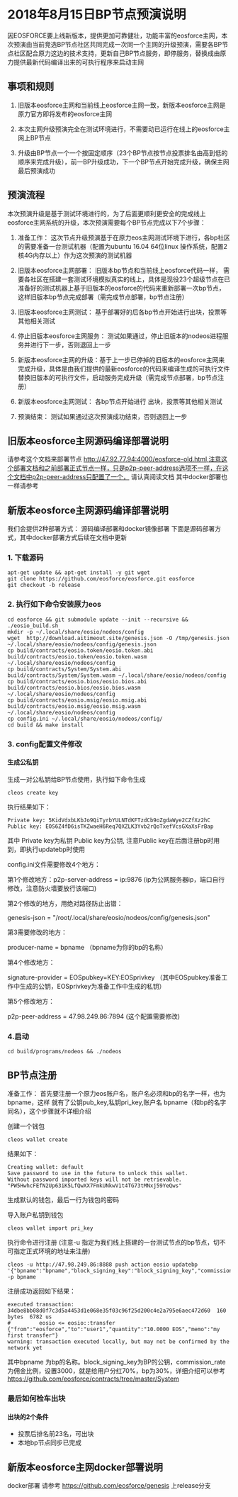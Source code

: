 # 2018年8月15日BP节点预演说明

因EOSFORCE要上线新版本，提供更加可靠健壮，功能丰富的eosforce主网，本次预演由当前竞选BP节点社区共同完成一次同一个主网的升级预演，需要各BP节点社区配合原力这边的技术支持，更新自己BP节点服务，即停服务，替换成由原力提供最新代码编译出来的可执行程序来启动主网

## 事项和规则
1. 旧版本eosforce主网和当前线上eosforce主网一致，新版本eosforce主网是原力官方即将发布的eosforce主网

2. 本次主网升级预演完全在测试环境进行，不需要动已运行在线上的eosforce主网上BP节点

3. 升级由BP节点一个一个按固定顺序（23个BP节点按节点投票排名由高到低的顺序来完成升级），前一BP升级成功，下一个BP节点开始完成升级，确保主网最后预演成功


## 预演流程

本次预演升级是基于测试环境进行的，为了后面更顺利更安全的完成线上eosforce主网系统的升级，本次预演需要每个BP节点完成以下7个步骤：

1. 准备工作： 这次节点升级预演基于在原力eos主网测试环境下进行，各bp社区的需要准备一台测试机器（配置为ubuntu 16.04 64位linux 操作系统，配置2核4G内存以上）作为这次预演的测试机器
 
2.  旧版本eosforce主网部署： 旧版本bp节点和当前线上eosforce代码一样， 需要各社区在搭建一套测试环境模拟真实的线上，具体是现役23个超级节点在已准备好的测试机器上基于旧版本的eosforce的代码来重新部署一次bp节点，这样旧版本bp节点完成部署（需完成节点部署，bp节点注册）

3. 旧版本eosforce主网测试： 基于部署好的后各bp节点开始进行出块，投票等其他相关测试

4. 停止旧版本eosforce主网服务： 测试如果通过，停止旧版本的nodeos进程服务并进行下一步，否则退回上一步

5. 新版本eosforce主网的升级：基于上一步已停掉的旧版本的eosforce主网来完成升级，具体是由我们提供的最新eosforce的代码来编译生成的可执行文件替换旧版本的可执行文件，启动服务完成升级（需完成节点部署，bp节点注册）

6. 新版本eosforce主网测试： 各bp节点开始进行 出块，投票等其他相关测试

7. 预演结束： 测试如果通过这次预演成功结束，否则退回上一步


## 旧版本eosforce主网源码编译部署说明

请参考这个文档来部署节点  http://47.92.77.94:4000/eosforce-old.html,注意这个部署文档和之前部署正式节点一样，只是p2p-peer-address选项不一样，在这个文档中p2p-peer-address只配置了一个， 请认真阅读文档
其中docker部署也一样请参考

## 新版本eosforce主网源码编译部署说明

我们会提供2种部署方式： 源码编译部署和docker镜像部署
下面是源码部署方式，其中docker部署方式后续在文档中更新

### 1. 下载源码

```shell
apt-get update && apt-get install -y git wget
git clone https://github.com/eosforce/eosforce.git eosforce
git checkout -b release 
```

### 2. 执行如下命令安装原力eos

```shell
cd eosforce && git submodule update --init --recursive && ./eosio_build.sh
mkdir -p ~/.local/share/eosio/nodeos/config
wget  http://download.aitimeout.site/genesis.json -O /tmp/genesis.json ~/.local/share/eosio/nodeos/config/genesis.json
cp build/contracts/eosio.token/eosio.token.abi build/contracts/eosio.token/eosio.token.wasm ~/.local/share/eosio/nodeos/config
cp build/contracts/System/System.abi build/contracts/System/System.wasm ~/.local/share/eosio/nodeos/config
cp build/contracts/eosio.bios/eosio.bios.abi build/contracts/eosio.bios/eosio.bios.wasm ~/.local/share/eosio/nodeos/config
cp build/contracts/eosio.msig/eosio.msig.abi build/contracts/eosio.msig/eosio.msig.wasm ~/.local/share/eosio/nodeos/config
cp config.ini ~/.local/share/eosio/nodeos/config/
cd build && make install
```

### 3. config配置文件修改

#### 生成公私钥

生成一对公私钥给BP节点使用，执行如下命令生成


```shell
cleos create key
```

执行结果如下：

	Private key: 5KidVdxbLKbJo9QiTyrbYULNTdKFTzdCb9oZgdaWye2CZfXz2hC
	Public key: EOS6Z4fD6isTKZwaeH6Req7QXZLK3Yvb2rQoTxefVcsGXaXsFrBap

其中 Private key为私钥 Public key为公钥,   注意Public key在后面注册bp时用到，即执行updatebp时使用

config.ini文件需要修改4个地方：

第1个修改地方：p2p-server-address = ip:9876 (ip为公网服务器ip，端口自行修改，注意防火墙要放行该端口)

第2个修改的地方，用绝对路径防止出错：

genesis-json = "/root/.local/share/eosio/nodeos/config/genesis.json"

第3需要修改的地方：

producer-name = bpname （bpname为你的bp的名称）

第4个修改地方：

signature-provider = EOSpubkey=KEY:EOSprivkey （其中EOSpubkey准备工作中生成的公钥，EOSprivkey为准备工作中生成的私钥）

第5个修改地方：

p2p-peer-address = 47.98.249.86:7894 (这个配置需要修改) 

### 4.启动

	cd build/programs/nodeos && ./nodeos
	
	
## BP节点注册

准备工作：
首先要注册一个原力eos账户名，账户名必须和bp的名字一样，也为bpname，这样
就有了公钥pub_key,私钥pri_key,账户名 bpname（和bp的名字同名），这个步骤就不详细介绍

创建一个钱包

	cleos wallet create

  结果如下：
  
  	Creating wallet: default
	Save password to use in the future to unlock this wallet.
	Without password imported keys will not be retrievable.
	"PW5HwhcFEfN2Up63iK5LfQwXX7FmkUNkwV1t4TG73tMNxj59YeQws"
	
  生成默认的钱包，最后一行为钱包的密码
  
导入账户私钥到钱包

	cleos wallet import pri_key

执行命令进行注册 (注意-u 指定为我们线上搭建的一台测试节点的bp节点，切不可指定正式环境的地址来注册)

	cleos -u http://47.98.249.86:8888 push action eosio updatebp '{"bpname":"bpname","block_signing_key":"block_signing_key","commission_rate":"commission_rate","url":"https://eosforce.io"}' -p bpname

注册成功返回如下结果：

	executed transaction: 34dbe8bb08d0f7c3d5a4453d1e068e35f03c96f25d200c4e2a795e6aec472d60  160 bytes  6782 us
	#         eosio <= eosio::transfer              {"from":"eosforce","to":"user1","quantity":"10.0000 EOS","memo":"my first transfer"}
	warning: transaction executed locally, but may not be confirmed by the network yet


其中bpname 为bp的名称。block_signing_key为BP的公钥，commission_rate为佣金比例，设置3000，就是给用户分红70%，bp为30%，详细介绍可以参考 https://github.com/eosforce/contracts/tree/master/System


### 最后如何检车出块

#### 出块的2个条件

* 投票后排名前23名，可出块
* 本地bp节点同步已完成


## 新版本eosforce主网docker部署说明


docker部署 请参考 https://github.com/eosforce/genesis 上release分支
